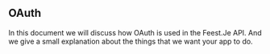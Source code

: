 OAuth
-----

In this document we will discuss how OAuth is used in the Feest.Je API. And we give a small explanation about the things that we want your app to do.



